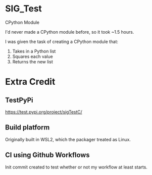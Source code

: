 # SIG_Test
CPython Module 

I'd never made a CPython module before, so it took ~1.5 hours.  

I was given the task of creating a CPython module that:  
1. Takes in a Python list
2. Squares each value
3. Returns the new list

# Extra Credit
## TestPyPi
https://test.pypi.org/project/sigTestC/

## Build platform
Originally built in WSL2, which the packager treated as Linux.  

## CI using Github Workflows  
Init commit created to test whether or not my workflow at least starts.
